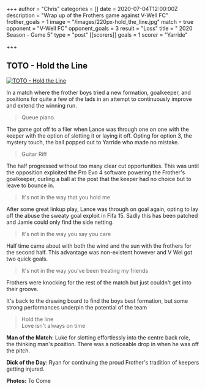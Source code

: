 +++
author = "Chris"
categories = []
date = 2020-07-04T12:00:00Z
description = "Wrap up of the Frothers game against V-Well FC"
frother_goals = 1
image = "/images/220px-hold_the_line.jpg"
match = true
opponent = "V-Well FC"
opponent_goals = 3
result = "Loss"
title = " 2020 Season - Game 5"
type = "post"
[[scorers]]
goals = 1
scorer = "Yarride"

+++
## TOTO - Hold the Line
[![TOTO - Hold the Line](https://img.youtube.com/vi/htgr3pvBr-I/0.jpg)](https://www.youtube.com/watch?v=htgr3pvBr-I)
  
In a match where the frother boys tried a new formation, goalkeeper, and positions for quite a few of the lads in an attempt to continuously improve and extend the winning run.  
  
>Queue piano.  
  
The game got off to a flier when Lance was through one on one with the keeper with the option of slotting it or laying it off. Opting for option 3, the mystery touch, the ball popped out to Yarride who made no mistake.  
  
>Guitar Riff  
  
The half progressed without too many clear cut opportunities. This was until the opposition exploited the Pro Evo 4 software powering the Frother's goalkeeper, curling a ball at the post that the keeper had no choice but to leave to bounce in.  
  
>It's not in the way that you hold me  
  
After some great linkup play, Lance was through on goal again, opting to lay off the abuse the sweaty goal exploit in Fifa 15. Sadly this has been patched and Jamie could only find the side netting.  
  
>It's not in the way you say you care  
  
Half time came about with both the wind and the sun with the frothers for the second half. This advantage was non-existent however and V Wel got two quick goals.  
  
>It's not in the way you've been treating my friends  
  
Frothers were knocking for the rest of the match but just couldn't get into their groove.  
  
It's back to the drawing board to find the boys best formation, but some strong performances underpin the potential of the team  
  
>Hold the line  
>Love isn't always on time

**Man of the Match**: Luke for slotting effortlessly into the centre back role, the thinking man's position. There was a noticeable drop in when he was off the pitch.

**Dick of the Day**: Ryan for continuing the proud Frother's tradition of keepers getting injured.

**Photos:** To Come